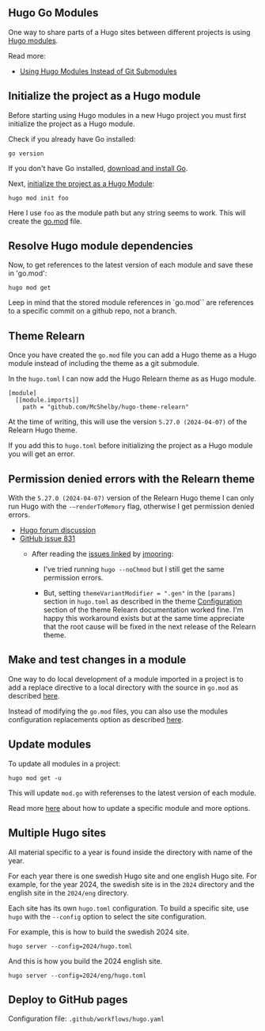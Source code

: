 ## Hugo Go Modules

One way to share parts of a Hugo sites between different projects is using [Hugo
modules](https://gohugo.io/hugo-modules/). 

Read more: 

- [Using Hugo Modules Instead of Git Submodules](https://www.adamormsby.com/posts/012-hugo-modules/)

## Initialize the project as a Hugo module

Before starting using Hugo modules in a new Hugo project you must first
initialize the project as a Hugo module. 

Check if you already have Go installed: 

```
go version
```

If you don't have Go installed, [download and install
Go](https://go.dev/doc/install). 

Next, [initialize the project as a Hugo Module](https://gohugo.io/commands/hugo_mod_init/):

```
hugo mod init foo
```

Here I use `foo` as the module path but any string seems to work. This will
create the [go.mod](https://go.dev/doc/modules/gomod-ref) file. 

## Resolve Hugo module dependencies

Now, to get references to the latest version of each module and save these in 'go.mod':

```
hugo mod get
```

Leep in mind that the stored module references in `go.mod`` are references to a
specific commit on a github repo, not a branch. 

## Theme Relearn

Once you have created the `go.mod` file you can add a Hugo theme as a Hugo
module instead of including the theme as a git submodule.

In the `hugo.toml` I can now add the Hugo Relearn theme as as Hugo module. 

```
[module]
  [[module.imports]]
    path = "github.com/McShelby/hugo-theme-relearn"
```

At the time of writing, this will use the version `5.27.0 (2024-04-07)` of the Relearn 
Hugo theme. 

If you add this to `hugo.toml` before initializing the project as a Hugo module
you will get an error. 

## Permission denied errors with the Relearn theme

With the `5.27.0 (2024-04-07)` version of the Relearn Hugo theme I can only
run Hugo with the  `-–renderToMemory` flag, otherwise I get permission denied
errors. 

- [Hugo forum discussion](https://discourse.gohugo.io/t/can-only-run-hugo-with-rendertomemory-otherwise-gets-permission-denied-errors-even-after-chmod-a-rwx/49335)  
- [GitHub issue 831](https://github.com/McShelby/hugo-theme-relearn/issues/831)
  - After reading the [issues
linked](https://github.com/McShelby/hugo-theme-relearn/issues/831#issuecomment-2061733009)
by [jmooring](https://github.com/jmooring):

    -  I've tried running ` hugo --noChmod `
but I still get the same permission errors.  

    -  But, setting `themeVariantModifier = ".gen"` in the `[params]` section in `hugo.toml` as described in the theme [Configuration](https://mcshelby.github.io/hugo-theme-relearn/basics/configuration/index.html#annotated-config-options) section of the theme Relearn documentation  worked fine.  I'm happy this workaround exists but at the same time appreciate that the  root cause will  be fixed in the next release of the Relearn theme. 

## Make and test changes in a module

One way to do local development of a module imported in a project is to add a
replace directive to a local directory with the source in `go.mod` as described
[here](https://gohugo.io/hugo-modules/use-modules/#make-and-test-changes-in-a-module).

Instead of modifying the `go.mod` files, you can also use the modules
configuration replacements option as described [here](https://gohugo.io/hugo-modules/configuration/#module-configuration-top-level).


## Update modules

To update all modules in a project:

```
hugo mod get -u
```

This will update `mod.go` with referenses to the latest version of each module. 

Read more
[here](https://gohugo.io/hugo-modules/use-modules/#make-and-test-changes-in-a-module)
about how to update a specific module and more options. 

## Multiple Hugo sites

All material specific to a year is found inside the directory with name of the year. 

For each year there is one swedish Hugo site and one english Hugo site. For example, for
the year 2024, the swedish site is in the `2024` directory and the english site in
the `2024/eng` directory. 

Each site has its own `hugo.toml` configuration. To build a specific site, use
`hugo` with
the 
`--config` option to select the site configuration. 

For example, this is how to
build the swedish 2024 site. 

```
hugo server --config=2024/hugo.toml
```

And this is how you build the 2024 english site. 

```
hugo server --config=2024/eng/hugo.toml
```

## Deploy to GitHub pages


Configuration file: `.github/workflows/hugo.yaml`